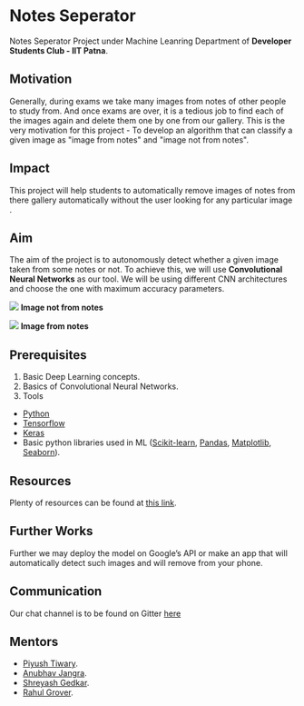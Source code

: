 # Notes Seperator
Notes Seperator Project under Machine Leanring Department of **Developer Students Club - IIT Patna**.

## Motivation
Generally, during exams we take many images from notes of other people to study from. And once exams are over, it is a tedious job to find each of the images again and delete them one by one from our gallery.
This is the very motivation for this project - To develop an algorithm that can classify a given image as "image from notes" and "image not from notes".

## Impact
This project will help students to automatically remove images of notes from there gallery automatically without the user looking for any particular image .

## Aim
The aim of the project is to autonomously detect whether a given image taken from some notes or not. To achieve this, we will use **Convolutional Neural Networks** as our tool.
We will be using different CNN architectures and choose the one with maximum accuracy parameters.

![](https://encrypted-tbn0.gstatic.com/images?q=tbn:ANd9GcQ4xUyot0A495vomnp-aAmH7OCrV9AFDQhcoEr2JTmVV0ASl-C7PA)    **Image not from notes**


![](https://qrfellows.files.wordpress.com/2013/11/20120621_1107271.jpg?w=225&h=300)    **Image from notes**

## Prerequisites
1. Basic Deep Learning concepts.
2. Basics of Convolutional Neural Networks.
3. Tools
* [Python](https://www.python.org/)
* [Tensorflow](https://www.tensorflow.org/)
* [Keras](https://keras.io/)
* Basic python libraries used in ML ([Scikit-learn](https://scikit-learn.org/), [Pandas](https://pandas.pydata.org/), [Matplotlib](https://matplotlib.org/), [Seaborn](https://seaborn.pydata.org/)).

## Resources
Plenty of resources can be found at [this link](https://aquarius31.github.io/ml/).

## Further Works
Further we may deploy the model on Google’s API or make an app that will automatically detect such images and will remove from your phone.

## Communication

Our chat channel is to be found on Gitter [here](https://gitter.im/dsciitpatna/NotesSeparator?utm_source=share-link&utm_medium=link&utm_campaign=share-link)

## Mentors
* [Piyush Tiwary](https://github.com/aquarius31).
* [Anubhav Jangra](https://github.com/love-san).
* [Shreyash Gedkar](https://github.com/shreyash8).
* [Rahul Grover](https://github.com/rahulgrover99).
